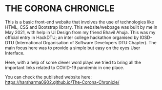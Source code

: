 # THE CORONA CHRONICLE
This is a basic front-end website that involves the use of technologies like HTML, CSS and Bootstrap library. This website/webpage was built by me in May 2021, with help in UI Design from my friend Bhavil Ahuja. This was my official entry in HackDTU; an inter college hackathon organised by IOSD-DTU (International Organisation of Software Developers DTU Chapter). The main focus here was to provide a simple but easy on the eyes User Interface.

Here, with a help of some clever word plays we tried to bring all the important links related to COVID-19 pandemic in one place.

You can check the published website here: https://harsharma0902.github.io/The-Corona-Chronicle/
